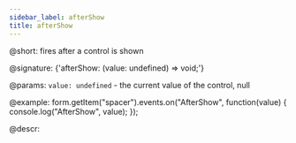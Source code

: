 ```yaml
---
sidebar_label: afterShow
title: afterShow
---          
```


@short: fires after a control is shown

@signature: {'afterShow: (value: undefined) => void;'}
 
@params:
`value: undefined` - the current value of the control, null

@example:
form.getItem("spacer").events.on("AfterShow", function(value) {
    console.log("AfterShow", value);
});

@descr:
